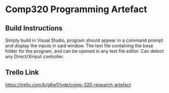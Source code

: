 # Comp320 Programming Artefact

## Build Instructions
Simply build in Visual Studio, program should appear in a command prompt and display the inputs in said window. The text file containing the base folder for the program, and can be opened in any text file editor. Can detect any Direct/Xinput controller.

## Trello Link
https://trello.com/b/g8w51vde/comp-320-research-artefact
